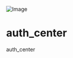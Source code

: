 ![Image](https://github.com/user-attachments/assets/d75add65-0e52-46df-89c8-d905726fa984)

# auth_center
auth_center
